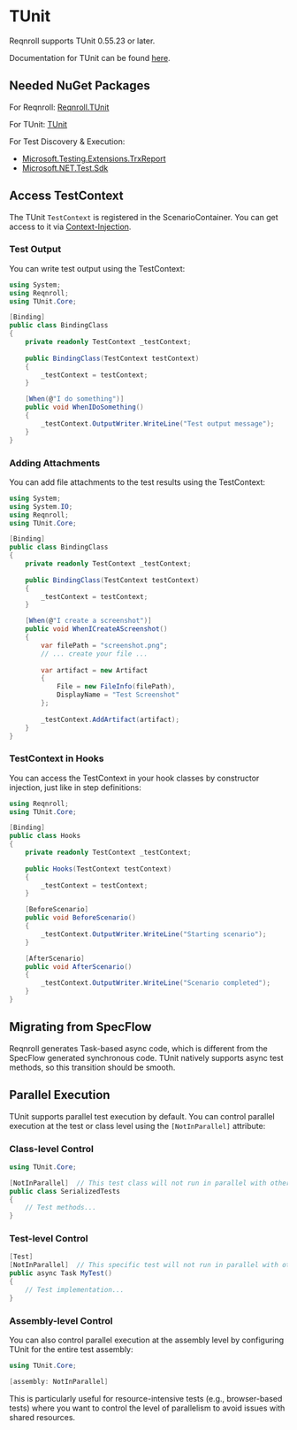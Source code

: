 # TUnit

Reqnroll supports TUnit 0.55.23 or later.

Documentation for TUnit can be found [here](https://tunit.dev/).

## Needed NuGet Packages

For Reqnroll: [Reqnroll.TUnit](https://www.nuget.org/packages/Reqnroll.TUnit/)

For TUnit: [TUnit](https://www.nuget.org/packages/TUnit/)  

For Test Discovery & Execution:

- [Microsoft.Testing.Extensions.TrxReport](https://www.nuget.org/packages/Microsoft.Testing.Extensions.TrxReport/)
- [Microsoft.NET.Test.Sdk](https://www.nuget.org/packages/Microsoft.NET.Test.Sdk)

## Access TestContext

The TUnit `TestContext` is registered in the ScenarioContainer. You can get access to it via [Context-Injection](../automation/context-injection.md).

### Test Output

You can write test output using the TestContext:

``` csharp
using System;
using Reqnroll;
using TUnit.Core;

[Binding]
public class BindingClass
{
    private readonly TestContext _testContext;
    
    public BindingClass(TestContext testContext)
    {
        _testContext = testContext;
    }

    [When(@"I do something")]
    public void WhenIDoSomething()
    {
        _testContext.OutputWriter.WriteLine("Test output message");
    }
}
```

### Adding Attachments

You can add file attachments to the test results using the TestContext:

``` csharp
using System;
using System.IO;
using Reqnroll;
using TUnit.Core;

[Binding]
public class BindingClass
{
    private readonly TestContext _testContext;
    
    public BindingClass(TestContext testContext)
    {
        _testContext = testContext;
    }

    [When(@"I create a screenshot")]
    public void WhenICreateAScreenshot()
    {
        var filePath = "screenshot.png";
        // ... create your file ...
        
        var artifact = new Artifact
        {
            File = new FileInfo(filePath),
            DisplayName = "Test Screenshot"
        };
        
        _testContext.AddArtifact(artifact);
    }
}
```

### TestContext in Hooks

You can access the TestContext in your hook classes by constructor injection, just like in step definitions:

``` csharp
using Reqnroll;
using TUnit.Core;

[Binding]
public class Hooks
{
    private readonly TestContext _testContext;
    
    public Hooks(TestContext testContext)
    {
        _testContext = testContext;
    }

    [BeforeScenario]
    public void BeforeScenario()
    {
        _testContext.OutputWriter.WriteLine("Starting scenario");
    }

    [AfterScenario]
    public void AfterScenario()
    {
        _testContext.OutputWriter.WriteLine("Scenario completed");
    }
}
```

## Migrating from SpecFlow

Reqnroll generates Task-based async code, which is different from the SpecFlow generated synchronous code. TUnit natively supports async test methods, so this transition should be smooth.

## Parallel Execution

TUnit supports parallel test execution by default. You can control parallel execution at the test or class level using the `[NotInParallel]` attribute:

### Class-level Control

``` csharp
using TUnit.Core;

[NotInParallel]  // This test class will not run in parallel with other tests
public class SerializedTests
{
    // Test methods...
}
```

### Test-level Control

``` csharp
[Test]
[NotInParallel]  // This specific test will not run in parallel with other tests
public async Task MyTest()
{
    // Test implementation...
}
```

### Assembly-level Control

You can also control parallel execution at the assembly level by configuring TUnit for the entire test assembly:

``` csharp
using TUnit.Core;

[assembly: NotInParallel]
```

This is particularly useful for resource-intensive tests (e.g., browser-based tests) where you want to control the level of parallelism to avoid issues with shared resources.
